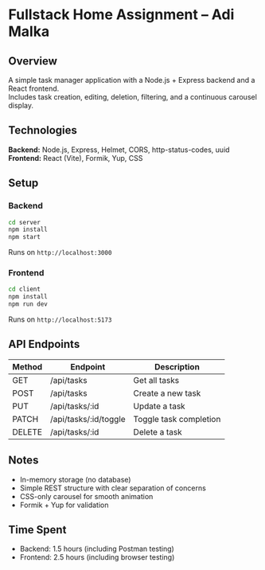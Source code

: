 # Fullstack Home Assignment – Adi Malka

## Overview
A simple task manager application with a Node.js + Express backend and a React frontend.  
Includes task creation, editing, deletion, filtering, and a continuous carousel display.

## Technologies
**Backend:** Node.js, Express, Helmet, CORS, http-status-codes, uuid  
**Frontend:** React (Vite), Formik, Yup, CSS

## Setup

### Backend
```bash
cd server
npm install
npm start
```
Runs on `http://localhost:3000`

### Frontend
```bash
cd client
npm install
npm run dev
```
Runs on `http://localhost:5173`

## API Endpoints
| Method | Endpoint | Description |
|---------|-----------|-------------|
| GET | /api/tasks | Get all tasks |
| POST | /api/tasks | Create a new task |
| PUT | /api/tasks/:id | Update a task |
| PATCH | /api/tasks/:id/toggle | Toggle task completion |
| DELETE | /api/tasks/:id | Delete a task |


## Notes
- In-memory storage (no database)
- Simple REST structure with clear separation of concerns
- CSS-only carousel for smooth animation
- Formik + Yup for validation

## Time Spent
- Backend: 1.5 hours (including Postman testing)
- Frontend: 2.5 hours (including browser testing)
